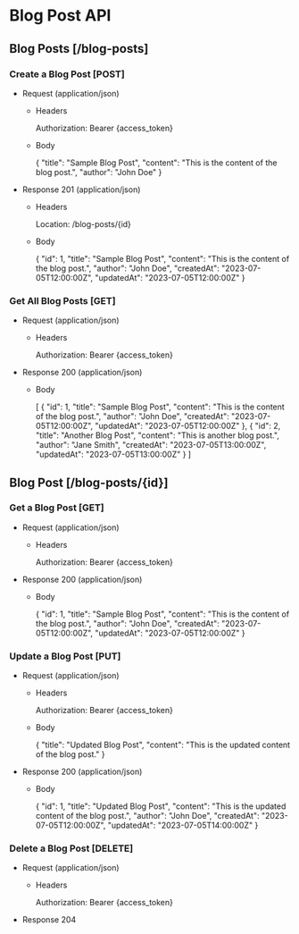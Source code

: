 # Blog Post API

## Blog Posts [/blog-posts]

### Create a Blog Post [POST]

+ Request (application/json)

    + Headers
    
        Authorization: Bearer {access_token}
        
    + Body
        
        {
            "title": "Sample Blog Post",
            "content": "This is the content of the blog post.",
            "author": "John Doe"
        }

+ Response 201 (application/json)

    + Headers
    
        Location: /blog-posts/{id}
        
    + Body
        
        {
            "id": 1,
            "title": "Sample Blog Post",
            "content": "This is the content of the blog post.",
            "author": "John Doe",
            "createdAt": "2023-07-05T12:00:00Z",
            "updatedAt": "2023-07-05T12:00:00Z"
        }

### Get All Blog Posts [GET]

+ Request (application/json)

    + Headers
    
        Authorization: Bearer {access_token}

+ Response 200 (application/json)

    + Body
        
        [
            {
                "id": 1,
                "title": "Sample Blog Post",
                "content": "This is the content of the blog post.",
                "author": "John Doe",
                "createdAt": "2023-07-05T12:00:00Z",
                "updatedAt": "2023-07-05T12:00:00Z"
            },
            {
                "id": 2,
                "title": "Another Blog Post",
                "content": "This is another blog post.",
                "author": "Jane Smith",
                "createdAt": "2023-07-05T13:00:00Z",
                "updatedAt": "2023-07-05T13:00:00Z"
            }
        ]

## Blog Post [/blog-posts/{id}]

### Get a Blog Post [GET]

+ Request (application/json)

    + Headers
    
        Authorization: Bearer {access_token}

+ Response 200 (application/json)

    + Body
        
        {
            "id": 1,
            "title": "Sample Blog Post",
            "content": "This is the content of the blog post.",
            "author": "John Doe",
            "createdAt": "2023-07-05T12:00:00Z",
            "updatedAt": "2023-07-05T12:00:00Z"
        }

### Update a Blog Post [PUT]

+ Request (application/json)

    + Headers
    
        Authorization: Bearer {access_token}
        
    + Body
        
        {
            "title": "Updated Blog Post",
            "content": "This is the updated content of the blog post."
        }

+ Response 200 (application/json)

    + Body
        
        {
            "id": 1,
            "title": "Updated Blog Post",
            "content": "This is the updated content of the blog post.",
            "author": "John Doe",
            "createdAt": "2023-07-05T12:00:00Z",
            "updatedAt": "2023-07-05T14:00:00Z"
        }

### Delete a Blog Post [DELETE]

+ Request (application/json)

    + Headers
    
        Authorization: Bearer {access_token}

+ Response 204

